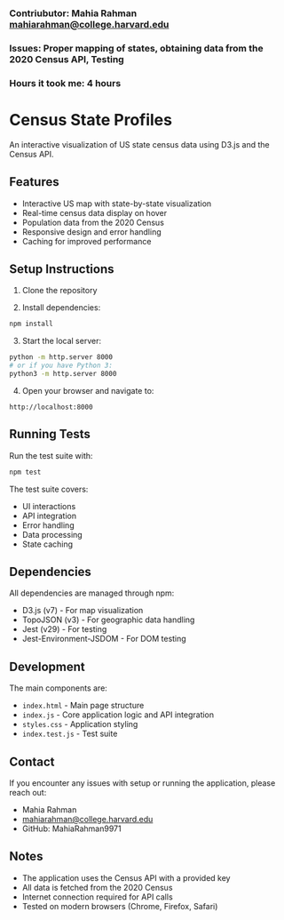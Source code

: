 ### Contriubutor: Mahia Rahman <mahiarahman@college.harvard.edu>
### Issues: Proper mapping of states, obtaining data from the 2020 Census API, Testing
### Hours it took me: 4 hours

# Census State Profiles

An interactive visualization of US state census data using D3.js and the Census API.

## Features
- Interactive US map with state-by-state visualization
- Real-time census data display on hover
- Population data from the 2020 Census
- Responsive design and error handling
- Caching for improved performance

## Setup Instructions

1. Clone the repository

2. Install dependencies:
```bash
npm install
```

3. Start the local server:
```bash
python -m http.server 8000
# or if you have Python 3:
python3 -m http.server 8000
```

4. Open your browser and navigate to:
```
http://localhost:8000
```

## Running Tests
Run the test suite with:
```bash
npm test
```

The test suite covers:
- UI interactions
- API integration
- Error handling
- Data processing
- State caching

## Dependencies
All dependencies are managed through npm:
- D3.js (v7) - For map visualization
- TopoJSON (v3) - For geographic data handling
- Jest (v29) - For testing
- Jest-Environment-JSDOM - For DOM testing

## Development
The main components are:
- `index.html` - Main page structure
- `index.js` - Core application logic and API integration
- `styles.css` - Application styling
- `index.test.js` - Test suite

## Contact
If you encounter any issues with setup or running the application, please reach out:
- Mahia Rahman
- mahiarahman@college.harvard.edu
- GitHub: MahiaRahman9971

## Notes
- The application uses the Census API with a provided key
- All data is fetched from the 2020 Census
- Internet connection required for API calls
- Tested on modern browsers (Chrome, Firefox, Safari)
